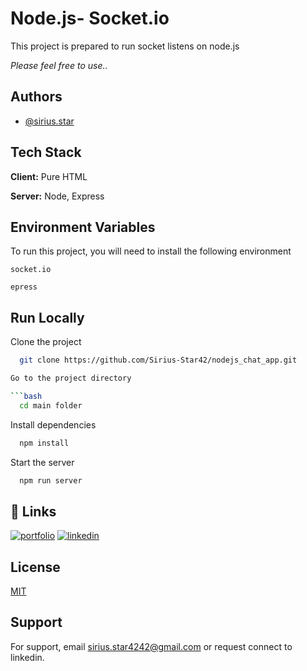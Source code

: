  
# Node.js- Socket.io

This project is prepared to run socket listens on node.js

*Please feel free to use..*


## Authors

- [@sirius.star](https://www.linkedin.com/in/sirius-star)


## Tech Stack

**Client:** Pure HTML

**Server:** Node, Express


## Environment Variables

To run this project, you will need to install the following environment

`socket.io`

`epress`


## Run Locally

Clone the project

```bash
  git clone https://github.com/Sirius-Star42/nodejs_chat_app.git

Go to the project directory

```bash
  cd main folder
```

Install dependencies

```bash
  npm install
```

Start the server

```bash
  npm run server
```


## 🔗 Links
[![portfolio](https://img.shields.io/badge/my_portfolio-000?style=for-the-badge&logo=ko-fi&logoColor=white)](https://sirius-star42.github.io/Hasan-DALKILIC/)
[![linkedin](https://img.shields.io/badge/linkedin-0A66C2?style=for-the-badge&logo=linkedin&logoColor=white)](https://www.linkedin.com/in/sirius-star)


## License

[MIT](https://choosealicense.com/licenses/mit/)


## Support

For support, email sirius.star4242@gmail.com or request connect to linkedin.

